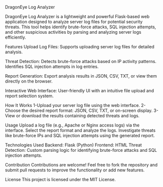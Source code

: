 DragonEye Log Analyzer

DragonEye Log Analyzer is a lightweight and powerful Flask-based web application designed to analyze server log files for potential security threats. This tool helps identify brute-force attacks, SQL injection attempts, and other suspicious activities by parsing and analyzing server logs efficiently.


Features
Upload Log Files: Supports uploading server log files for detailed analysis.

Threat Detection:
Detects brute-force attacks based on IP activity patterns.
Identifies SQL injection attempts in log entries.

Report Generation:
Export analysis results in JSON, CSV, TXT, or view them directly on the browser.

Interactive Web Interface:
User-friendly UI with an intuitive file upload and report selection system.

How It Works
1-Upload your server log file using the web interface.
2-Choose the desired report format: JSON, CSV, TXT, or on-screen display.
3-View or download the results containing detected threats and logs.

Usage
Upload a log file (e.g., Apache or Nginx access logs) via the interface.
Select the report format and analyze the logs.
Investigate threats like brute-force IPs and SQL injection attempts using the generated report.


Technologies Used
Backend: Flask (Python)
Frontend: HTML
Threat Detection: Custom parsing logic for identifying brute-force attacks and SQL injection attempts.

Contribution
Contributions are welcome! Feel free to fork the repository and submit pull requests to improve the functionality or add new features.

License
This project is licensed under the MIT License.



